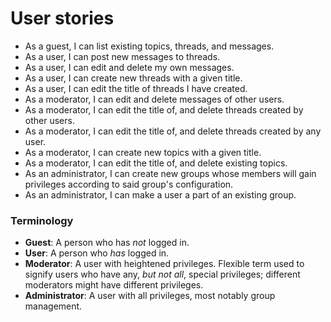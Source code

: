 # User stories

- As a guest, I can list existing topics, threads, and messages.
- As a user, I can post new messages to threads.
- As a user, I can edit and delete my own messages.
- As a user, I can create new threads with a given title.
- As a user, I can edit the title of threads I have created.
- As a moderator, I can edit and delete messages of other users.
- As a moderator, I can edit the title of, and delete threads created by other users.
- As a moderator, I can edit the title of, and delete threads created by any user.
- As a moderator, I can create new topics with a given title.
- As a moderator, I can edit the title of, and delete existing topics.
- As an administrator, I can create new groups whose members will gain privileges according to said group's configuration.
- As an administrator, I can make a user a part of an existing group.

### Terminology

- **Guest**: A person who has _not_ logged in.
- **User**: A person who _has_ logged in.
- **Moderator**: A user with heightened privileges. Flexible term used to signify users who have any, _but not all_, special privileges; different moderators might have different privileges.
- **Administrator**: A user with all privileges, most notably group management.